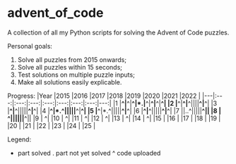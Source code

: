# advent_of_code
A collection of all my Python scripts for solving the Advent of Code puzzles.

Personal goals:
1) Solve all puzzles from 2015 onwards;
2) Solve all puzzles within 15 seconds;
3) Test solutions on multiple puzzle inputs;
4) Make all solutions easily explicable.

Progress:
|Year   |2015   |2016   |2017   |2018   |2019   |2020   |2021   |2022   |
|---|:---:|:---:|:---:|:---:|:---:|:---:|:---:|---:|
|1  |**^|**^|**^|*.|**^|**^|**^|**^|
|2  |**^|**^|**^||||**^|**^|
|3  |**^|**^|||||**^|**^|
|4  |**^|*.^|||||**^|**^|
|5  |**^|*.^|||||**^|**^|
|6  |**^|**^|||||**^|**^|
|7  ||..^|||||**^||
|8  |   ^||||||**^||
|9  |   ^|
|10 |   ^|
|11 |   ^|
|12 |   ^|
|13 |   ^|
|14 |   ^|
|15 |
|16 |
|17 |
|18 |
|19 |
|20 |
|21 |
|22 |
|23 |
|24 |
|25 |

Legend:
* part solved
. part not yet solved
^ code uploaded
